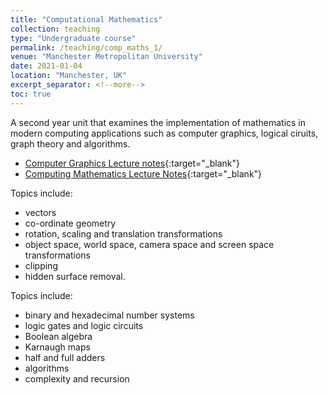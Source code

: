 ```yaml
---
title: "Computational Mathematics"
collection: teaching
type: "Undergraduate course"
permalink: /teaching/comp_maths_1/
venue: "Manchester Metropolitan University"
date: 2021-01-04
location: "Manchester, UK"
excerpt_separator: <!--more-->
toc: true
---
```


A second year unit that examines the implementation of mathematics in modern computing applications such as computer graphics, logical ciruits, graph theory and algorithms.

- [Computer Graphics Lecture notes](/files/notes/graphics_notes.pdf){:target="_blank"}
- [Computing Mathematics Lecture Notes](/files/notes/computing_maths_notes.pdf){:target="_blank"}

<!--more-->


Topics include:

- vectors
- co-ordinate geometry
- rotation, scaling and translation transformations
- object space, world space, camera space and screen space transformations
- clipping
- hidden surface removal. 

Topics include: 

- binary and hexadecimal number systems
- logic gates and logic circuits
- Boolean algebra
- Karnaugh maps
- half and full adders
- algorithms
- complexity and recursion